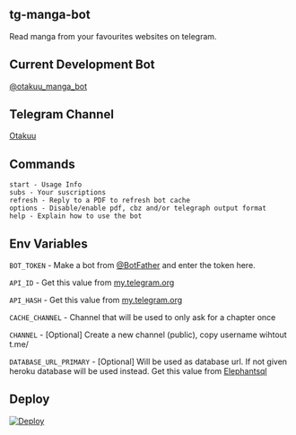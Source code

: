 ## tg-manga-bot
Read manga from your favourites websites on telegram.

## Current Development Bot
[@otakuu_manga_bot](https://t.me/otakuu_manga_bot)

## Telegram Channel
[Otakuu](https://t.me/otakuudotme)

## Commands
```
start - Usage Info
subs - Your suscriptions
refresh - Reply to a PDF to refresh bot cache
options - Disable/enable pdf, cbz and/or telegraph output format
help - Explain how to use the bot
```


## Env Variables

`BOT_TOKEN` - Make a bot from [@BotFather](https://t.me/BotFather) and enter the token here.

`API_ID` - Get this value from [my.telegram.org](https://my.telegram.org/apps)

`API_HASH` - Get this value from [my.telegram.org](https://my.telegram.org/apps)

`CACHE_CHANNEL` - Channel that will be used to only ask for a chapter once

`CHANNEL` - [Optional] Create a new channel (public), copy username wihtout t.me/

`DATABASE_URL_PRIMARY` - [Optional] Will be used as database url. If not given heroku database will be used instead. Get this value from [Elephantsql](https://elephantsql.com/)


## Deploy
[![Deploy](https://www.herokucdn.com/deploy/button.svg)](https://heroku.com/deploy?template=https://github.com/elite-col/otakuu-manga-bot)
